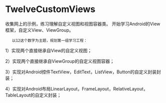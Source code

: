 # TwelveCustomViews
收集网上的示例，练习理解自定义视图和视图容器类。
开始学习Android的View框架，自定义View、ViewGroup。

       以12这个数字为主题，规划第一组学习工程：

1）实现两个直接继承自View的自定义视图；

2）实现两个直接继承自ViewGroup的自定义视图容器；

3）实现对Android控件TextView，EditText，ListView，Button的自定义封装封装；

4）实现对Android布局LinearLayout，FrameLayout，RelativeLayout，TableLayout的自定义封装；
